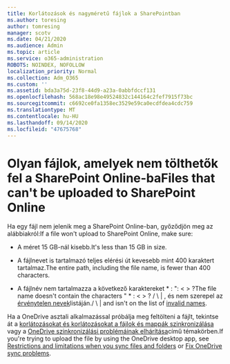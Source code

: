 ```yaml
---
title: Korlátozások és nagyméretű fájlok a SharePointban
ms.author: toresing
author: tomresing
manager: scotv
ms.date: 04/21/2020
ms.audience: Admin
ms.topic: article
ms.service: o365-administration
ROBOTS: NOINDEX, NOFOLLOW
localization_priority: Normal
ms.collection: Adm_O365
ms.custom: ''
ms.assetid: bda3a75d-23f8-44d9-a23a-0abbfdccf131
ms.openlocfilehash: 568ac18e98e49524832c144164c2fef7915f73bc
ms.sourcegitcommit: c6692ce0fa1358ec3529e59ca0ecdfdea4cdc759
ms.translationtype: MT
ms.contentlocale: hu-HU
ms.lasthandoff: 09/14/2020
ms.locfileid: "47675768"
---
```

# <a name="files-that-cant-be-uploaded-to-sharepoint-online"></a><span data-ttu-id="63433-102">Olyan fájlok, amelyek nem tölthetők fel a SharePoint Online-ba</span><span class="sxs-lookup"><span data-stu-id="63433-102">Files that can't be uploaded to SharePoint Online</span></span>

<span data-ttu-id="63433-103">Ha egy fájl nem jelenik meg a SharePoint Online-ban, győződjön meg az alábbiakról:</span><span class="sxs-lookup"><span data-stu-id="63433-103">If a file won't upload to SharePoint Online, make sure:</span></span>
  
- <span data-ttu-id="63433-104">A méret 15 GB-nál kisebb.</span><span class="sxs-lookup"><span data-stu-id="63433-104">It's less than 15 GB in size.</span></span>
    
- <span data-ttu-id="63433-105">A fájlnevet is tartalmazó teljes elérési út kevesebb mint 400 karaktert tartalmaz.</span><span class="sxs-lookup"><span data-stu-id="63433-105">The entire path, including the file name, is fewer than 400 characters.</span></span>
    
- <span data-ttu-id="63433-106">A fájlnév nem tartalmazza a következő karaktereket \* : ": \< \> ?</span><span class="sxs-lookup"><span data-stu-id="63433-106">The file name doesn't contain the characters " \* : \< \> ?</span></span> <span data-ttu-id="63433-107">/ \ | , és nem szerepel az [érvénytelen nevek](https://go.microsoft.com/fwlink/?linkid=866430)listáján.</span><span class="sxs-lookup"><span data-stu-id="63433-107">/ \ | and isn't on the list of [invalid names](https://go.microsoft.com/fwlink/?linkid=866430).</span></span>
    
<span data-ttu-id="63433-108">Ha a OneDrive asztali alkalmazással próbálja meg feltölteni a fájlt, tekintse át a [korlátozásokat és korlátozásokat a fájlok és mappák szinkronizálása](httpsbv://go.microsoft.com/fwlink/p/?LinkID=717734) vagy a [OneDrive szinkronizálási problémáinak elhárítása](https://go.microsoft.com/fwlink/?linkid=866431)című témakörben.</span><span class="sxs-lookup"><span data-stu-id="63433-108">If you're trying to upload the file by using the OneDrive desktop app, see [Restrictions and limitations when you sync files and folders](httpsbv://go.microsoft.com/fwlink/p/?LinkID=717734) or [Fix OneDrive sync problems](https://go.microsoft.com/fwlink/?linkid=866431).</span></span>
  

